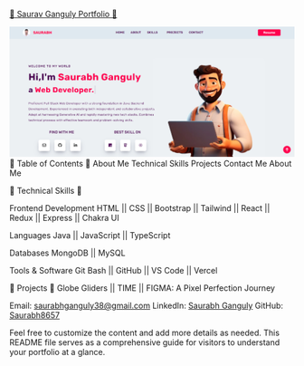 <a href="https://vinodjangid07.github.io/" target="_blank"> 🚀 Saurav Ganguly Portfolio 🚀 </a>

<img src="/img/page-look.png"  alt="screenshot">
 🚀 Table of Contents  🚀 
About Me
Technical Skills
Projects
Contact Me
About Me

 🚀 Technical Skills 🚀 

Frontend Development
HTML || CSS || Bootstrap || Tailwind || React || Redux || Express || Chakra UI

Languages 
Java || JavaScript || TypeScript

Databases
MongoDB || MySQL

Tools & Software
Git Bash || GitHub || VS Code || Vercel 

 🚀 Projects 🚀 
Globe Gliders || TIME || FIGMA: A Pixel Perfection Journey

Email: saurabhganguly38@gmail.com
LinkedIn: [Saurabh Ganguly](https://www.linkedin.com/in/saurabh-ganguly/)
GitHub: [Saurabh8657](https://github.com/Saurabh8657)

Feel free to customize the content and add more details as needed. This README file serves as a comprehensive guide for visitors to understand your portfolio at a glance.